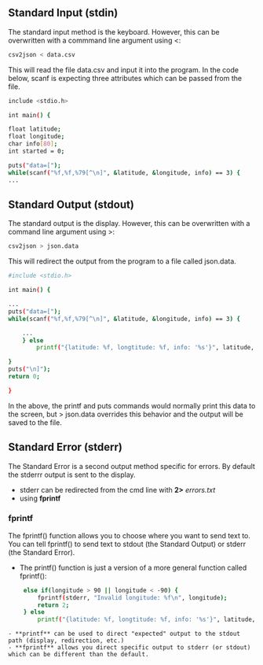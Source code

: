 ## Standard Input (stdin)

The standard input method is the keyboard.  However, this can be overwritten with a commmand line argument using <:

```sh
csv2json < data.csv
```

This will read the file data.csv and input it into the program.  In the code below, scanf is expecting three attributes which can be passed from the file.

```sh
include <stdio.h>

int main() {

float latitude;
float longitude;
char info[80];
int started = 0;

puts("data=[");
while(scanf("%f,%f,%79[^\n]", &latitude, &longitude, info) == 3) {
...
```

## Standard Output (stdout)
The standard output is the display.  However, this can be overwritten with a command line argument using >:

```sh
csv2json > json.data
```

This will redirect the output from the program to a file called json.data.

```sh
#include <stdio.h>

int main() {

...
puts("data=[");
while(scanf("%f,%f,%79[^\n]", &latitude, &longitude, info) == 3) {

    ...
    } else
        printf("{latitude: %f, longtitude: %f, info: '%s'}", latitude, longitude, info);

}
puts("\n]");
return 0;

}
```

In the above, the printf and puts commands would normally print this data to the screen, but > json.data overrides this behavior and the output will be saved to the file.

## Standard Error (stderr)

The Standard Error is a second output method specific for errors.  By default the stderrr output is sent to the display.

- stderr can be redirected from the cmd line with **2>** *errors.txt*
- using **fprintf**

### fprintf

The fprintf() function allows you to choose where you want to send text to. You can tell fprintf() to send text to stdout (the Standard Output) or stderr (the Standard Error).

- The printf() function is just a version of a more general
function called fprintf():

   ```sh
    else if(longitude > 90 || longitude < -90) {
        fprintf(stderr, "Invalid longitude: %f\n", longitude);
        return 2;
    } else
        printf("{latitude: %f, longtitude: %f, info: '%s'}", latitude, longitude, info);
```
- **printf** can be used to direct "expected" output to the stdout path (display, redirection, etc.)
- **fprintf** allows you direct specific output to stderr (or stdout) which can be different than the default.